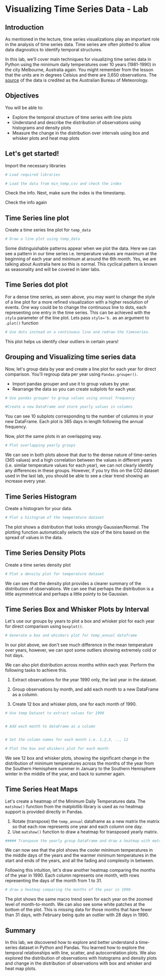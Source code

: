 
# Visualizing Time Series Data - Lab

## Introduction

As mentioned in the lecture, time series visualizations play an important role in the analysis of time series data. Time series are often plotted to allow data diagnostics to identify temporal structures. 

In this lab, we'll cover main techniques for visualizing time series data in Python using the minimum daily temperatures over 10 years (1981-1990) in the city Melbourne, Australia again. You might remember from the lesson that the units are in degrees Celsius and there are 3,650 observations. The [source](https://datamarket.com/data/set/2324/daily-minimum-temperatures-in-melbourne-australia-1981-1990) of the data is credited as the Australian Bureau of Meteorology.

## Objectives

You will be able to:

* Explore the temporal structure of time series with line plots
* Understand and describe the distribution of observations using histograms and density plots
* Measure the change in the distribution over intervals using box and whisker plots and heat map plots

## Let's get started!

Import the necessary libraries


```python
# Load required libraries

```


```python
# Load the data from min_temp.csv and check the index

```

Check the info. Next, make sure the index is the timestamp.

Check the info again

## Time Series line plot

Create a time series line plot for `temp_data`


```python
# Draw a line plot using temp_data 

```

Some distinguishable patterns appear when we plot the data. Here we can see a pattern in our time series i.e. temperature values are maximum at the beginning of each year and minimum at around the 6th month. Yes, we are talking about Australia here so this is normal. This cyclical pattern is known as seasonality and will be covered in later labs. 

## Time Series dot plot
For a dense time series, as seen above, you may want to change the style of a line plot for a more refined visualization with a higher resolution of events. One way could be to change the continuous line to dots, each representing one entry in the time series. This can be achieved with the `style` parameter of the line plot. Lets pass `style='b.` as an argument to `.plot()` function


```python
# Use dots instead on a continuous line and redraw the timeseries. 

```

This plot helps us identify clear outliers in certain years!

## Grouping and Visualizing time series data

Now, let's group data by year and create a line plot for each year for direct comparison.
You'll regroup data per year using `Pandas.grouper()`. 

- Import pandas grouper and use it to group values by year.
- Rearrange the data so you can create subplots for each year.


```python
# Use pandas grouper to group values using annual frequency

```


```python
#Create a new DataFrame and store yearly values in columns 

```

You can see 10 subplots corresponding to the number of columns in your new DataFrame. Each plot is 365 days in length following the annual frequency.

Now, plot the same plots in an overlapping way.


```python
# Plot overlapping yearly groups 

```

We can see in both plots above that due to the dense nature of time-series (365 values) and a high correlation between the values in different years (i.e. similar temperature values for each year), we can not clearly identify any differences in these groups. However, if you try this on the CO2 dataset used in the last lab, you should be able to see a clear trend showing an increase every year. 

## Time Series Histogram

Create a histogram for your data.


```python
# Plot a histogram of the temperature dataset

```

The plot shows a distribution that looks strongly Gaussian/Normal. The plotting function automatically selects the size of the bins based on the spread of values in the data.

## Time Series Density Plots
Create a time series density plot


```python
# Plot a density plot for temperature dataset

```

We can see that the density plot provides a clearer summary of the distribution of observations. We can see that perhaps the distribution is a little asymmetrical and perhaps a little pointy to be Gaussian.

## Time Series Box and Whisker Plots by Interval

Let's use our groups by years to plot a box and whisker plot for each year for direct comparison using `boxplot()`.


```python
# Generate a box and whiskers plot for temp_annual dataframe

```

In our plot above, we don't see much difference in the mean temperature over years, however, we can spot some outliers showing extremely cold or hot days. 

We can also plot distribution across months within each year. Perform the following tasks to achieve this. 
1. Extract observations for the year 1990 only, the last year in the dataset.

2. Group observations by month, and add each month to a new DataFrame as a column.

3. Create 12 box and whisker plots, one for each month of 1990.


```python
# Use temp Dataset to extract values for 1990


# Add each month to dataFrame as a column


# Set the column names for each month i.e. 1,2,3, .., 12

# Plot the box and whiskers plot for each month 

```

We see 12 box and whisker plots, showing the significant change in the distribution of minimum temperatures across the months of the year from the Southern Hemisphere summer in January to the Southern Hemisphere winter in the middle of the year, and back to summer again.

## Time Series Heat Maps

Let's create a heatmap of the Minimum Daily Temperatures data. The `matshow()` function from the matplotlib library is used as no heatmap support is provided directly in Pandas.

1. Rotate (transpose) the `temp_annual` dataframe as a new matrix the matrix so that each row represents one year and each column one day. 
2. Use `matshow()` function to draw a heatmap for transposed yearly matrix. 


```python
##### Transpose the yearly group DataFrame and draw a heatmap with matshow()


```

We can now see that the plot shows the cooler minimum temperatures in the middle days of the years and the warmer minimum temperatures in the start and ends of the years, and all the fading and complexity in between.

Following this intuition, let's draw another heatmap comparing the months of the year in 1990. Each column represents one month, with rows representing the days of the month from 1 to 31.


```python
# draw a heatmap comparing the months of the year in 1990.

```

The plot shows the same macro trend seen for each year on the zoomed level of month-to-month. We can also see some white patches at the bottom of the plot. This is missing data for those months that have fewer than 31 days, with February being quite an outlier with 28 days in 1990.

## Summary 

In this lab, we discovered how to explore and better understand a time-series dataset in Python and Pandas. You learned how to explore the temporal relationships with line, scatter, and autocorrelation plots. We also explored the distribution of observations with histograms and density plots and change in the distribution of observations with box and whisker and heat map plots.
